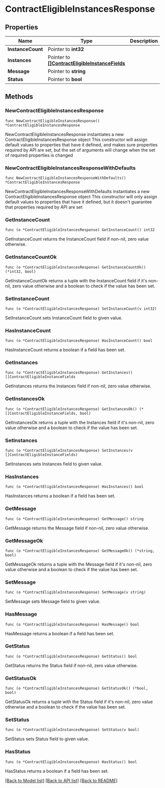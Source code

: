 # ContractEligibleInstancesResponse

## Properties

Name | Type | Description | Notes
------------ | ------------- | ------------- | -------------
**InstanceCount** | Pointer to **int32** |  | [optional] 
**Instances** | Pointer to [**[]ContractEligibleInstanceFields**](ContractEligibleInstanceFields.md) |  | [optional] 
**Message** | Pointer to **string** |  | [optional] 
**Status** | Pointer to **bool** |  | [optional] 

## Methods

### NewContractEligibleInstancesResponse

`func NewContractEligibleInstancesResponse() *ContractEligibleInstancesResponse`

NewContractEligibleInstancesResponse instantiates a new ContractEligibleInstancesResponse object
This constructor will assign default values to properties that have it defined,
and makes sure properties required by API are set, but the set of arguments
will change when the set of required properties is changed

### NewContractEligibleInstancesResponseWithDefaults

`func NewContractEligibleInstancesResponseWithDefaults() *ContractEligibleInstancesResponse`

NewContractEligibleInstancesResponseWithDefaults instantiates a new ContractEligibleInstancesResponse object
This constructor will only assign default values to properties that have it defined,
but it doesn't guarantee that properties required by API are set

### GetInstanceCount

`func (o *ContractEligibleInstancesResponse) GetInstanceCount() int32`

GetInstanceCount returns the InstanceCount field if non-nil, zero value otherwise.

### GetInstanceCountOk

`func (o *ContractEligibleInstancesResponse) GetInstanceCountOk() (*int32, bool)`

GetInstanceCountOk returns a tuple with the InstanceCount field if it's non-nil, zero value otherwise
and a boolean to check if the value has been set.

### SetInstanceCount

`func (o *ContractEligibleInstancesResponse) SetInstanceCount(v int32)`

SetInstanceCount sets InstanceCount field to given value.

### HasInstanceCount

`func (o *ContractEligibleInstancesResponse) HasInstanceCount() bool`

HasInstanceCount returns a boolean if a field has been set.

### GetInstances

`func (o *ContractEligibleInstancesResponse) GetInstances() []ContractEligibleInstanceFields`

GetInstances returns the Instances field if non-nil, zero value otherwise.

### GetInstancesOk

`func (o *ContractEligibleInstancesResponse) GetInstancesOk() (*[]ContractEligibleInstanceFields, bool)`

GetInstancesOk returns a tuple with the Instances field if it's non-nil, zero value otherwise
and a boolean to check if the value has been set.

### SetInstances

`func (o *ContractEligibleInstancesResponse) SetInstances(v []ContractEligibleInstanceFields)`

SetInstances sets Instances field to given value.

### HasInstances

`func (o *ContractEligibleInstancesResponse) HasInstances() bool`

HasInstances returns a boolean if a field has been set.

### GetMessage

`func (o *ContractEligibleInstancesResponse) GetMessage() string`

GetMessage returns the Message field if non-nil, zero value otherwise.

### GetMessageOk

`func (o *ContractEligibleInstancesResponse) GetMessageOk() (*string, bool)`

GetMessageOk returns a tuple with the Message field if it's non-nil, zero value otherwise
and a boolean to check if the value has been set.

### SetMessage

`func (o *ContractEligibleInstancesResponse) SetMessage(v string)`

SetMessage sets Message field to given value.

### HasMessage

`func (o *ContractEligibleInstancesResponse) HasMessage() bool`

HasMessage returns a boolean if a field has been set.

### GetStatus

`func (o *ContractEligibleInstancesResponse) GetStatus() bool`

GetStatus returns the Status field if non-nil, zero value otherwise.

### GetStatusOk

`func (o *ContractEligibleInstancesResponse) GetStatusOk() (*bool, bool)`

GetStatusOk returns a tuple with the Status field if it's non-nil, zero value otherwise
and a boolean to check if the value has been set.

### SetStatus

`func (o *ContractEligibleInstancesResponse) SetStatus(v bool)`

SetStatus sets Status field to given value.

### HasStatus

`func (o *ContractEligibleInstancesResponse) HasStatus() bool`

HasStatus returns a boolean if a field has been set.


[[Back to Model list]](../README.md#documentation-for-models) [[Back to API list]](../README.md#documentation-for-api-endpoints) [[Back to README]](../README.md)



